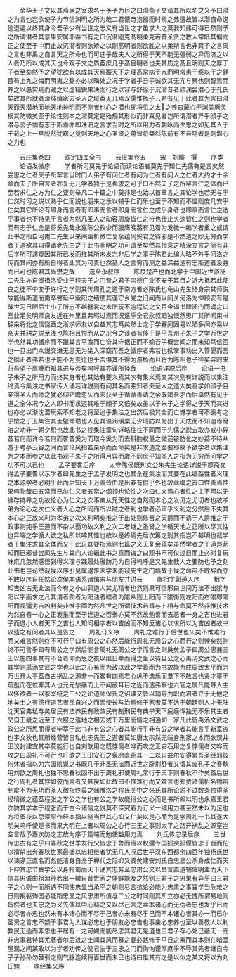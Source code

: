 <!-- { "loadSidebar": true } -->
　　金华王子文以其燕居之室求名于予予为目之曰潜斋子文请其所以名之义予曰潜之为言也岂欲使子为节信渊明之所为哉二君懐竒抱器而时焉之弗遭故皆以潜自命逡廵退遁以终其身今吾子少有当世之志又有当世之才虽求人之莫我知弗可得已然则予之所谓潜者其意果安属耶葢书有之曰沉潜刚克髙明柔克若昔圣贤之教人常眡其偏而正之使至于中而止故沉潜者则欲矫之以刚髙明者则欲胜之以柔斯言也非箕子之言禹之言也非禹之自言天之所命也而可违乎哉夫人之所得于天不能无彊弱之异而济之以人者乃所以成其天也今观子文之质葢庶几乎髙且明者也夫其质之髙且明则天之厚于子者至矣然予之望犹欲有以成其天焉葢天下之理髙常病于亢而明常患于察以干之健且有上九之悔而明夷之卦亦必以晦处之况于学者乎吾子诚欲其无亢与察也则智焉而养之以愚实焉而藏之以虚精鋭果决而行之以容与舒徐于沉潜昔者顔渊尝潜心于孔氏矣故其所就者深纯缜密去圣人之域葢无几焉汉儒惟扬子云若有见于此者其为言曰潜天而天潜地而地天地神明而不测者也心之潜也犹将见之太之养曰藏心于渊美厥灵根其防微矣至于论性则本之潜莫定是殆规其形似而非真见者岂所谓潜者异乎顔子之潜与吾子倘有志于斯盍亦即洙泗之言求当时之所以用力者朝咏而夕思之如见其人于千载之上一旦脱然犹寐之觉则天地之心圣贤之蕴皆将粲然陈前有不吾隠者是则潜心之力也

　　云庄集卷四
　　钦定四库全书
　　云庄集卷五
　　宋　刘爚　撰
　　序类
　　论语发微序
　　学者所习莫先于论语而读论语者莫先于知仁先儒有是言矣然尝思之仁者夫子所罕言当时门人弟子有问仁者有问为仁者有问人之仁者大约才十余章而夫子所自言者亦复无几学者独于是焉求之可乎曰不然夫子之所罕言仁之体而已至若求仁之方为仁之要则举凡二十篇之中莫非是也始以首章言之其论学也若无与乎仁然时习之説以熟乎仁而説也朋来之乐以辅乎仁而乐也至于不知而不愠则庶几安乎仁矣其它所论有即身而言者有即事而言者即身而言仁之成乎身者也即事而言仁之达乎事者也不特见于言者为然凡圣人之动容周旋皆仁之符也仕止乆速皆仁之则也学者而有志于仁舍是将奚先哉永嘉陈公孜少而服膺晚葢有见着为发微一编学者重之或谓此书之指自河南二先生以来阐幽析微亡复余蕴尚奚君之待邪是不然道之妙无穷而学者于道欲其自得诸老先生之于此书阐明之功可谓至矣然其措意之精深立言之简有非后学所可遽窥因其所已发而推其所未发岂非后学之事乎陈君此编大略不外乎河洛之传而其间亦有所自得者此其为可贵也然圣人之言穷而测之益深益逺有志斯道者没身而已可也陈君其尚懋之哉
　　送全永叔序
　　陈良楚产也而北学于中国近世游杨二先生亦自闽徂洛受业于程夫子之门昔之君子崇德广业不安于耳目之近大抵若此使良之徒不中变于许行之学则其传周孔之道于南方者必陈氏也龟山先生终身宗其师説故能得斯道而南卒啓延平紫阳之绪使其谨守乡党之旧闻而以间关河洛为惮顾安有是哉世习日陋后生小子所志不越簪裳之末所玩不逾程试之文百金谒书肆闭门而诵之曰吾业足矣明师良友近在州里且弗暇过焉而况逺乎全君永叔廼独慨然思广其所闻束书辞亲将北之信饶西之浙求师友以自益其志笃矣然士之于学寡闻固易以陋多闻亦易以杂夫并耕之説至浅也陈相且悦而从之况今之谈者有侈于是乎吾州子朱子之学万世之学也然其功循序而不躐其言平澹而亡竒其守据正而不媮吾子概尝闻之而未知笃信否也一旦出门众説交进无思无为坐入深窈而吾之循序者弗若也抵掌事功出入管晏而吾之据正者弗若也子能不为变迁也乎吾惧其不得为游杨而且将为陈相也子往矣异时来归吾望子眉睫而知其进与否矣呜呼其亦谨所择哉
　　论语详説后序
　　论语一书子朱子之所用力而终其身者也其始有要义焉其次有集义焉又其次则有详説而以集注终焉今集注之书家传人诵若详説则有问其名而弗知者夫圣人之道大矣善学如顔子且亲得圣人而师之犹必仰钻瞻忽乆而未获至于循循善诱之余既竭吾才而后卓然有见于道之全体况今之人即书而求道其难于顔子又倍矣故虽以子朱子之学得之于天而其进也亦必以渐沈潜玩索不知老之将至迨乎集注之出然后极其全而亡憾学者可不徧考之乎嫓之于玉集注其圭璧斚瓒也人见其温润缜栗无少瑕防以为出于天成而不知追琢磨治之功非一朝夕积也故此书之视集注章句详略往往不同而于先儒之説去取亦或小异昔若何而详今若何而畧昔奚为而取今奚为而去斟酌权量之微范镕防化之妙葢不待从游于考亭云谷之间而言论风指若亲承而靣命矣是非求道之至要耶故予欲学者以集注为之本而参之以此书观子朱子之所得月异而嵗不同庶乎知圣人之指为无穷而问学之功不可以已也
　　孟子要畧后序
　　太守陈侯既刋文公朱先生论语详説于郡斋又得孟子要畧以示学者曰先生之于孟子发明之也其全在集注而其要在此编葢性者义理之本源学者必明乎此而后知天下万善皆由是出非有假乎外也故此编之首曰性善焉性果何物哉曰五常而已尔仁义者五常之纲领也论性之次曰仁义焉心者性之主不可以无操存持养之功故论心为仁义之次事亲从兄天性之自然而本心之发见之尤切者也故孝弟为论心之次仁义者人心之所同而所以贼之者利也学者必审乎义利之分然后不失其本心之正故义利为孝弟之次义利明矣推之于出处则修吾之天爵而不诱于人爵推之于政事则纯乎王道而不杂以覇功故义利之次二者继之圣贤之学循天地之正所以尽其性也异端之学循人欲之私所以咈其性也故以是终焉先后次第之别其指岂不甚明也哉学者于集注求其全体而又于此玩其要指焉则七篇之义无复余蕴矣虽然学者之于道岂苟知而已邪昔尝闻先生与其门人论辑此书之意而诲之曰观书不可仅过目而止必时复玩味庶几忽然感悟到得义理与践履处融防乃为自得呜呼是又先生教人之要防也予之刻此书也岂苟然哉侯以序引见属退惟末学未能窥先生之门墙故于侯之命虽不敢辞而亦不敢以序自任姑论次侯本语系诸编末与朋友共讲云
　　赠相字郭道人序
　　相字知吉凶古无此法而今有之小山郭道人其尤精者也然则果可信邪曰世间万法不出隂与阳以字画求之凡其清者劲者为阳浊者輭者为隂从则上阳而下隂衡则左阳而右隂即隂阳而视彊劣吉凶判矣非惟字画为然凡世之所谓技术若簭与卜相与命莫不然非惟技术为然自吾一心之正袤推而至于世道之否泰亦莫不然故勉善而去恶者一身之吉也进君子而退小人者天下之吉也人知问相字者以吉凶而不知反诸心以求所以为吉凶者故书以遗之有问者其以是告之
　　周礼订义序
　　周礼之难行于后世也乆矣不惟难行而又难言然则终不可行乎曰有周公之心然后能行周礼无周公之心而行之则悖矣然则终不可言乎曰有周公之学然后能言周礼无周公之学而言之则戾矣孟子曰周公思兼三王以施四事其有不合者仰而思之夜以继日幸而得之坐以待旦公之心禹汤文武之心而其学则禹汤文武之学也以此之心布而为政以此之学着而为书故能为成周致太平而为万世开太平葢自古祸乱之源非一而畧有四焉君心纵于逸乐而羣下不敢言也贤才壅于疏逖而在位非其人也元元愁痛而上不闻蔽耳目之近而逺弗察也六官之属凡能导人主以侈欲者一以冢宰统之三公之论道师保氏之诏谏又皆以辅导为职而君者立于无他之地矣士之有德行道艺者民自兴之而因使长与治焉修于家者莫不达于朝廷则人才无陆沈天官弗私与矣居民有法养民有政敛民有制刑民有典举天下疲癃惸独无不乐其生者又自王畿之近至于六服之逺地之相去或千万里而情之相通如一家凡此皆禹汤文武之政公之所思而得者毕萃于此书非有公之心者其能行乎非有公之学者其能言乎新室盗也宇文狄也其所经营皆自私也志先王之道者莫如唐太宗然无端身刑家之本而欲观井田议封建宜其卒莫能行也自刘歆用之既悖儒者哗而攻之王安石用之复悖儒者又哗而攻之曰周礼不可行也吁歆之王田安石之泉府直窃其一二以自益尔安得累吾圣经邪彼何休者指以为六国隂谋之书既几于非圣无法而近世之辟荆舒者又谓其废孔子之春秋用刘歆之周礼也独不思春秋固不出于周礼邪使周礼常行于天下则春秋不作矣葢后世之行周礼者其悖如彼而言者又甚戾如此故曰不惟难行而又难言也郑贾诸儒析名物辨制度不为无功而圣人微指终莫之赌惟洛之程氏关中之张氏其所论説不过数条独得圣经精微之蕴葢程张之学公之学也有公之学故能得公之心而是书所赖以明也永嘉王君次防其学本于程张而于古今诸儒之説莫不深究着为订义一编用力甚至然未以为足也方将蚤夜以思深原作经本指以晓当世其心抑又仁矣以是心而为是学周礼一书其遂大明矣呜呼使是书而果大明在上者以周公之心行三王之事则太平之路开祸乱之源窒岂空言哉予嘉次防之志故为序于篇端而勉使益用力焉
　　刘氏传忠录后序
　　三世传忠古有之乎曰春秋之世季友行父皆忠于鲁而宿以权彊专国狐突狐偃皆忠于晋而佗以擅杀出奔春秋世家最盛以忠相继者犹无几人况后世乎汉东西都余四百年独杨氏世以谏诤正直名而彪能洁身自全于禅代之际抑又贤矣建安刘氏自忠显公杀身成仁而天下仰其忠节寳学公以身扞蜀而天下诵其忠劳至忠肃公又以昌言直道辅佐明主而天下信其忠诚由祖洎孙若出一辙自昔世家之盛鲜能及之然则三君子之忠果有异乎曰三君子之心则一而所遇不同使忠显当承平之朝则尽言抗论必能为忠肃之事寳学当危难之日则捐躯殉国必能蹈忠显之风忠肃所值与二公之时同则其所立亦必无愧所谓易地则皆然者也夫忠之为义先儒以中心释之又以尽己言之葢本诸心而无伪者忠也发乎已而必尽者亦忠也然未有本诸心而不尽于己者亦未有尽乎己而不本诸心者其亦一而已尔圣贤之言忠不颛于事君为人谋必忠也于朋友必忠告也事亲必忠养也至以善教人以利教民无适而非忠也平居有一之可媿而能尽忠其君无是道也三君子存心处己葢无一而非忠事君特其尤著者尔后进之士闻其风而慕之要必践修于平日之素而其本则在暗室屋漏之间某敢以为学者劝传之使君生于三忠之门而恂恂谨厚庶乎不辱其先者继自今子子孙孙勿替引之则气脉连续将百世而未已也诗曰惟其有之是以似之某又将以为刘氏勉
　　孝经集义序
